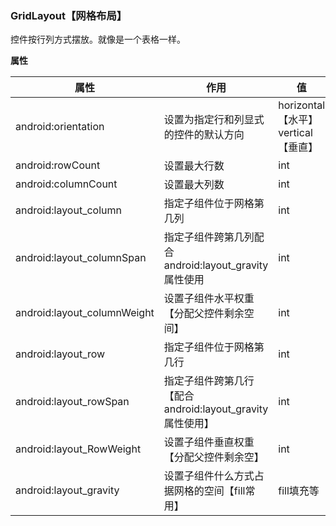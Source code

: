 ### GridLayout【网格布局】

控件按行列方式摆放。就像是一个表格一样。

**属性**

| 属性                        | 作用                                                     | 值                                 |
| --------------------------- | -------------------------------------------------------- | ---------------------------------- |
| android:orientation         | 设置为指定行和列显式的控件的默认方向                     | horizontal【水平】vertical【垂直】 |
| android:rowCount            | 设置最大行数                                             | int                                |
| android:columnCount         | 设置最大列数                                             | int                                |
| android:layout_column       | 指定子组件位于网格第几列                                 | int                                |
| android:layout_columnSpan   | 指定子组件跨第几列配合android:layout_gravity属性使用     | int                                |
| android:layout_columnWeight | 设置子组件水平权重【分配父控件剩余空间】                 | int                                |
| android:layout_row          | 指定子组件位于网格第几行                                 | int                                |
| android:layout_rowSpan      | 指定子组件跨第几行【配合android:layout_gravity属性使用】 | int                                |
| android:layout_RowWeight    | 设置子组件垂直权重【分配父控件剩余空】                   | int                                |
| android:layout_gravity      | 设置子组件什么方式占据网格的空间【fill常用】             | fill填充等                         |